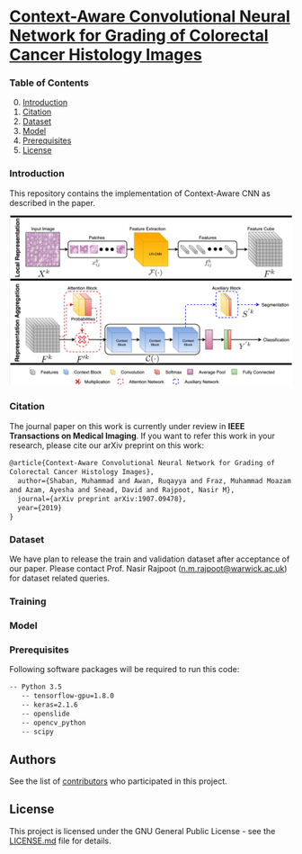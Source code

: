 # [Context-Aware Convolutional Neural Network for Grading of Colorectal Cancer Histology Images](https://tia-lab.github.io/Context-Aware-CNN/)

### Table of Contents
0. [Introduction](#introduction)
0. [Citation](#citation)
0. [Dataset](#Dataset)
0. [Model](#model)
0. [Prerequisites](#prerequisites)
0. [License](#License)

### Introduction

This repository contains the implementation of Context-Aware CNN as described in the paper.

![IF FORKED DO NOT REMOVE](etc/Flow_Diagram.jpg)


### Citation

The journal paper on this work is currently under review in **IEEE Transactions on Medical Imaging**. If you want to refer this work in your research, please cite our arXiv preprint on this work:

	@article{Context-Aware Convolutional Neural Network for Grading of Colorectal Cancer Histology Images},
	  author={Shaban, Muhammad and Awan, Ruqayya and Fraz, Muhammad Moazam and Azam, Ayesha and Snead, David and Rajpoot, Nasir M},
	  journal={arXiv preprint arXiv:1907.09478},
	  year={2019}
	}


### Dataset

We have plan to release the train and validation dataset after acceptance of our paper. Please contact Prof. Nasir Rajpoot (n.m.rajpoot@warwick.ac.uk) for dataset related queries.

### Training


### Model

### Prerequisites
Following software packages will be required to run this code:

```
-- Python 3.5
   -- tensorflow-gpu=1.8.0
   -- keras=2.1.6
   -- openslide
   -- opencv_python
   -- scipy
```
## Authors

See the list of [contributors](https://github.com/TIA-Lab/Context-Aware-CNN/graphs/contributors) who participated in this project.

## License

This project is licensed under the GNU General Public License - see the [LICENSE.md](https://github.com/TIA-Lab/Context-Aware-CNN/blob/master/License.md) file for details.
